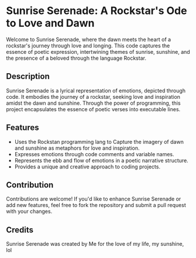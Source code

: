 # Sunrise Serenade: A Rockstar's Ode to Love and Dawn

Welcome to Sunrise Serenade, where the dawn meets the heart of a rockstar's journey through love and longing. This code captures the essence of poetic expression, intertwining themes of sunrise, sunshine, and the presence of a beloved through the language Rockstar. 

## Description
Sunrise Serenade is a lyrical representation of emotions, depicted through code. It embodies the journey of a rockstar, seeking love and inspiration amidst the dawn and sunshine. Through the power of programming, this project encapsulates the essence of poetic verses into executable lines.

## Features
- Uses the Rockstan programming lang to Capture the imagery of dawn and sunshine as metaphors for love and inspiration.
- Expresses emotions through code comments and variable names.
- Represents the ebb and flow of emotions in a poetic narrative structure.
- Provides a unique and creative approach to coding projects.

## Contribution
Contributions are welcome! If you'd like to enhance Sunrise Serenade or add new features, feel free to fork the repository and submit a pull request with your changes.

## Credits
Sunrise Serenade was created by Me for the love of my life, my sunshine, lol
